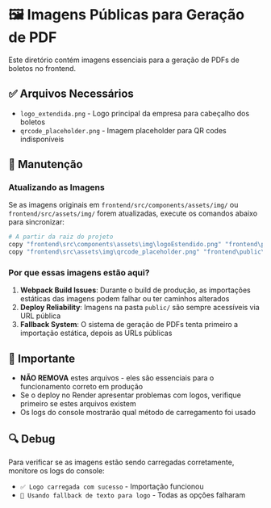 # 🖼️ Imagens Públicas para Geração de PDF

Este diretório contém imagens essenciais para a geração de PDFs de boletos no frontend.

## ✅ Arquivos Necessários

- `logo_extendida.png` - Logo principal da empresa para cabeçalho dos boletos
- `qrcode_placeholder.png` - Imagem placeholder para QR codes indisponíveis

## 🔧 Manutenção

### Atualizando as Imagens

Se as imagens originais em `frontend/src/components/assets/img/` ou `frontend/src/assets/img/` forem atualizadas, execute os comandos abaixo para sincronizar:

```bash
# A partir da raiz do projeto
copy "frontend\src\components\assets\img\logoEstendido.png" "frontend\public\logo_extendida.png"
copy "frontend\src\assets\img\qrcode_placeholder.png" "frontend\public\qrcode_placeholder.png"
```

### Por que essas imagens estão aqui?

1. **Webpack Build Issues**: Durante o build de produção, as importações estáticas das imagens podem falhar ou ter caminhos alterados
2. **Deploy Reliability**: Imagens na pasta `public/` são sempre acessíveis via URL pública 
3. **Fallback System**: O sistema de geração de PDFs tenta primeiro a importação estática, depois as URLs públicas

## 🚨 Importante

- **NÃO REMOVA** estes arquivos - eles são essenciais para o funcionamento correto em produção
- Se o deploy no Render apresentar problemas com logos, verifique primeiro se estes arquivos existem
- Os logs do console mostrarão qual método de carregamento foi usado

## 🔍 Debug

Para verificar se as imagens estão sendo carregadas corretamente, monitore os logs do console:
- `✅ Logo carregada com sucesso` - Importação funcionou
- `📄 Usando fallback de texto para logo` - Todas as opções falharam 
